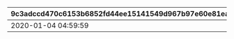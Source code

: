 |9c3adccd470c6153b6852fd44ee15141549d967b97e60e81ea1146b7b402130a|9b45f0496a982518d95437f8ad4d1a99e5a75fb08a70e989b6c81a455b5f294d|1b375d05bcaa2f7801fd41582af9fa63a7a7bd32a904536faa5b4b4aed780eee|98a6aa787ada4639e2c0b395de2234f5da10dfa86e2a7609cf3004101ec9d608|
| --- | --- | --- | --- |
|2020-01-04 04:59:59|1|2019-12-20 05:00:00|2020-01-10 11:59:59|